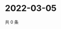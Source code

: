 # 2022-03-05

共 0 条

<!-- BEGIN WEIBO -->
<!-- 最后更新时间 Sat Mar 05 2022 15:11:55 GMT+0800 (China Standard Time) -->

<!-- END WEIBO -->
